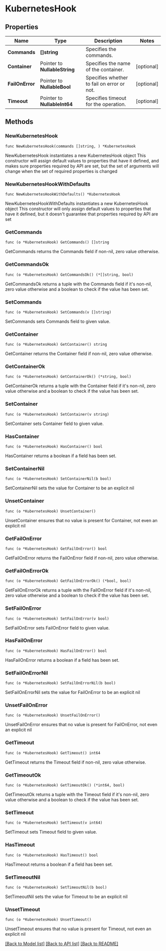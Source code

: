 # KubernetesHook

## Properties

Name | Type | Description | Notes
------------ | ------------- | ------------- | -------------
**Commands** | **[]string** | Specifies the commands. | 
**Container** | Pointer to **NullableString** | Specifies the name of the container. | [optional] 
**FailOnError** | Pointer to **NullableBool** | Specifies whether to fail on error or not. | [optional] 
**Timeout** | Pointer to **NullableInt64** | Specifies timeout for the operation. | [optional] 

## Methods

### NewKubernetesHook

`func NewKubernetesHook(commands []string, ) *KubernetesHook`

NewKubernetesHook instantiates a new KubernetesHook object
This constructor will assign default values to properties that have it defined,
and makes sure properties required by API are set, but the set of arguments
will change when the set of required properties is changed

### NewKubernetesHookWithDefaults

`func NewKubernetesHookWithDefaults() *KubernetesHook`

NewKubernetesHookWithDefaults instantiates a new KubernetesHook object
This constructor will only assign default values to properties that have it defined,
but it doesn't guarantee that properties required by API are set

### GetCommands

`func (o *KubernetesHook) GetCommands() []string`

GetCommands returns the Commands field if non-nil, zero value otherwise.

### GetCommandsOk

`func (o *KubernetesHook) GetCommandsOk() (*[]string, bool)`

GetCommandsOk returns a tuple with the Commands field if it's non-nil, zero value otherwise
and a boolean to check if the value has been set.

### SetCommands

`func (o *KubernetesHook) SetCommands(v []string)`

SetCommands sets Commands field to given value.


### GetContainer

`func (o *KubernetesHook) GetContainer() string`

GetContainer returns the Container field if non-nil, zero value otherwise.

### GetContainerOk

`func (o *KubernetesHook) GetContainerOk() (*string, bool)`

GetContainerOk returns a tuple with the Container field if it's non-nil, zero value otherwise
and a boolean to check if the value has been set.

### SetContainer

`func (o *KubernetesHook) SetContainer(v string)`

SetContainer sets Container field to given value.

### HasContainer

`func (o *KubernetesHook) HasContainer() bool`

HasContainer returns a boolean if a field has been set.

### SetContainerNil

`func (o *KubernetesHook) SetContainerNil(b bool)`

 SetContainerNil sets the value for Container to be an explicit nil

### UnsetContainer
`func (o *KubernetesHook) UnsetContainer()`

UnsetContainer ensures that no value is present for Container, not even an explicit nil
### GetFailOnError

`func (o *KubernetesHook) GetFailOnError() bool`

GetFailOnError returns the FailOnError field if non-nil, zero value otherwise.

### GetFailOnErrorOk

`func (o *KubernetesHook) GetFailOnErrorOk() (*bool, bool)`

GetFailOnErrorOk returns a tuple with the FailOnError field if it's non-nil, zero value otherwise
and a boolean to check if the value has been set.

### SetFailOnError

`func (o *KubernetesHook) SetFailOnError(v bool)`

SetFailOnError sets FailOnError field to given value.

### HasFailOnError

`func (o *KubernetesHook) HasFailOnError() bool`

HasFailOnError returns a boolean if a field has been set.

### SetFailOnErrorNil

`func (o *KubernetesHook) SetFailOnErrorNil(b bool)`

 SetFailOnErrorNil sets the value for FailOnError to be an explicit nil

### UnsetFailOnError
`func (o *KubernetesHook) UnsetFailOnError()`

UnsetFailOnError ensures that no value is present for FailOnError, not even an explicit nil
### GetTimeout

`func (o *KubernetesHook) GetTimeout() int64`

GetTimeout returns the Timeout field if non-nil, zero value otherwise.

### GetTimeoutOk

`func (o *KubernetesHook) GetTimeoutOk() (*int64, bool)`

GetTimeoutOk returns a tuple with the Timeout field if it's non-nil, zero value otherwise
and a boolean to check if the value has been set.

### SetTimeout

`func (o *KubernetesHook) SetTimeout(v int64)`

SetTimeout sets Timeout field to given value.

### HasTimeout

`func (o *KubernetesHook) HasTimeout() bool`

HasTimeout returns a boolean if a field has been set.

### SetTimeoutNil

`func (o *KubernetesHook) SetTimeoutNil(b bool)`

 SetTimeoutNil sets the value for Timeout to be an explicit nil

### UnsetTimeout
`func (o *KubernetesHook) UnsetTimeout()`

UnsetTimeout ensures that no value is present for Timeout, not even an explicit nil

[[Back to Model list]](../README.md#documentation-for-models) [[Back to API list]](../README.md#documentation-for-api-endpoints) [[Back to README]](../README.md)


